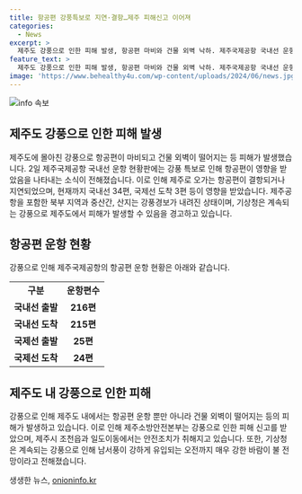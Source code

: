 ```yaml
---
title: 항공편 강풍특보로 지연·결항…제주 피해신고 이어져
categories:
  - News
excerpt: >
  제주도 강풍으로 인한 피해 발생, 항공편 마비와 건물 외벽 낙하. 제주국제공항 국내선 운항 현황판, 결항과 지연 운항 속출. 강풍으로 국내선 34편 결항, 68편 지연 운항. 제주는 강풍 특보로 북부, 북부중산간, 산지에 경보. 소방안전본부 강풍 피해 신고 3건, 나무 쓰러져 안전조치 취해. 3일까지 매우 강한 바람 예상. (150자)
feature_text: >
  제주도 강풍으로 인한 피해 발생, 항공편 마비와 건물 외벽 낙하. 제주국제공항 국내선 운항 현황판, 결항과 지연 운항 속출. 강풍으로 국내선 34편 결항, 68편 지연 운항. 제주는 강풍 특보로 북부, 북부중산간, 산지에 경보. 소방안전본부 강풍 피해 신고 3건, 나무 쓰러져 안전조치 취해. 3일까지 매우 강한 바람 예상. (150자)
image: 'https://www.behealthy4u.com/wp-content/uploads/2024/06/news.jpg'
---
```


<p><img src="https://www.behealthy4u.com/wp-content/uploads/2024/06/news.jpg" alt="info 속보" /></p>

<h2 data-ke-size="size26">제주도 강풍으로 인한 피해 발생</h2>

<p data-ke-size="size16">제주도에 몰아친 강풍으로 항공편이 마비되고 건물 외벽이 떨어지는 등 피해가 발생했습니다. 2일 제주국제공항 국내선 운항 현황판에는 강풍 특보로 인해 항공편이 영향을 받았음을 나타내는 소식이 전해졌습니다. 이로 인해 제주로 오가는 항공편이 결항되거나 지연되었으며, 현재까지 국내선 34편, 국제선 도착 3편 등이 영향을 받았습니다. 제주공항을 포함한 북부 지역과 중산간, 산지는 강풍경보가 내려진 상태이며, 기상청은 계속되는 강풍으로 제주도에서 피해가 발생할 수 있음을 경고하고 있습니다.</p>

<h2 data-ke-size="size26">항공편 운항 현황</h2>

<p data-ke-size="size16">강풍으로 인해 제주국제공항의 항공편 운항 현황은 아래와 같습니다.</p>

<table>
  <tr>
    <td style="text-align: center; height: 17px;"><b>구분</b></td>
    <td style="text-align: center; height: 17px;"><b>운항편수</b></td>
  </tr>
  <tr>
    <td style="text-align: center; height: 17px;"><b>국내선 출발</b></td>
    <td style="text-align: center; height: 17px;"><b>216편</b></td>
  </tr>
  <tr>
    <td style="text-align: center; height: 17px;"><b>국내선 도착</b></td>
    <td style="text-align: center; height: 17px;"><b>215편</b></td>
  </tr>
  <tr>
    <td style="text-align: center; height: 17px;"><b>국제선 출발</b></td>
    <td style="text-align: center; height: 17px;"><b>25편</b></td>
  </tr>
  <tr>
    <td style="text-align: center; height: 17px;"><b>국제선 도착</b></td>
    <td style="text-align: center; height: 17px;"><b>24편</b></td>
  </tr>
</table>

<h2 data-ke-size="size26">제주도 내 강풍으로 인한 피해</h2>

<p data-ke-size="size16">강풍으로 인해 제주도 내에서는 항공편 운항 뿐만 아니라 건물 외벽이 떨어지는 등의 피해가 발생하고 있습니다. 이로 인해 제주소방안전본부는 강풍으로 인한 피해 신고를 받았으며, 제주시 조천읍과 일도이동에서는 안전조치가 취해지고 있습니다. 또한, 기상청은 계속되는 강풍으로 인해 남서풍이 강하게 유입되는 오전까지 매우 강한 바람이 불 전망이라고 전해졌습니다.</p>
생생한 뉴스, <a href="https://onioninfo.kr" rel="dofollow">onioninfo.kr</a>


